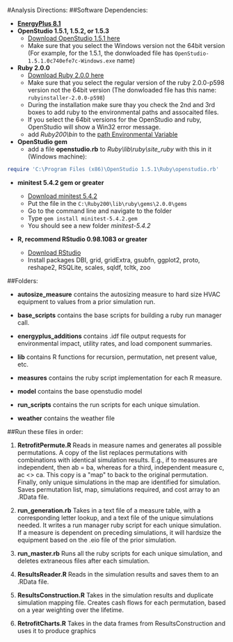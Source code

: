 #Analysis Directions: 
##Software Dependencies: 
* **[EnergyPlus 8.1](http://apps1.eere.energy.gov/buildings/energyplus/energyplus_about.cfm)**
* **OpenStudio 1.5.1, 1.5.2, or 1.5.3**
	* [Download OpenStudio 1.5.1 here](http://developer.nrel.gov/downloads/buildings/openstudio/builds/)
    * Make sure that you select the Windows version not the 64bit version (For example, for the 1.5.1, the donwloaded file has `OpenStudio-1.5.1.0c740efe7c-Windows.exe` name)    
* **Ruby 2.0.0**
    * [Download Ruby 2.0.0 here](https://www.ruby-lang.org/en/documentation/installation/)
    * Make sure that you select the regular version of the ruby 2.0.0-p598 version not the 64bit version (The donwloaded file has this name: `rubyinstaller-2.0.0-p598`)
    * During the installation make sure thay you check the 2nd and 3rd boxes to add ruby to the environmental paths and assocaited files. 
    * If you select the 64bit versions for the OpenStudio and ruby, OpenStudio will show a Win32 error message. 
    * add *Ruby200\bin* to the [path Environmental Variable](http://en.wikipedia.org/wiki/Environment_variable)
* **OpenStudio gem**	
    * add a file **openstudio.rb** to *Ruby\lib\ruby\site_ruby* with this in it (Windows machine):
```ruby
require 'C:\Program Files (x86)\OpenStudio 1.5.1\Ruby\openstudio.rb'
```
* **minitest 5.4.2 gem or greater**
    * [Download minitest 5.4.2](https://rubygems.org/gems/minitest/versions/5.4.2)
    * Put the file in the `C:\Ruby200\lib\ruby\gems\2.0.0\gems`
    * Go to the command line and navigate to the folder
    * Type `gem install minitest-5.4.2.gem`
    * You should see a new folder *minitest-5.4.2*

* **R, recommend RStudio 0.98.1083 or greater**
	* [Download RStudio](http://www.rstudio.com/products/RStudio/)
	* Install packages DBI, grid, gridExtra, gsubfn, ggplot2, proto, reshape2, RSQLite, scales, sqldf, tcltk, zoo

##Folders: 
* **autosize_measure**
 contains the autosizing measure to hard size HVAC equipment to values from a prior simulation run.

* **base_scripts**
 contains the base scripts for building a ruby run manager call.
 
* **energyplus_additions**
 contains .idf file output requests for environmental impact, utility rates, and load component summaries.
 
* **lib**
 contains R functions for recursion, permutation, net present value, etc.
 
* **measures**
 contains the ruby script implementation for each R measure. 
 
* **model**
 contains the base openstudio model
 
* **run_scripts**
 contains the run scripts for each unique simulation.

* **weather**
 contains the weather file

##Run these files in order:
1.  **RetrofitPermute.R**
 Reads in measure names and generates all possible permutations.
 A copy of the list replaces permutations with combinations with identical simulation results.  E.g., if to measures are independent, then ab = ba, whereas for a third, independent measure c, ac <> ca.  This copy is a "map" to back to the original permutation.  Finally, only unique simulations in the map are identified for simulation.  Saves permutation list, map, simulations required, and cost array to an .RData file.

2.  **run_generation.rb** 
 Takes in a text file of a measure table, with a corresponding letter lookup, and a text file of the unique simulations needed.  It writes a run manager ruby script for each unique simulation. If a measure is dependent on preceding simulations, it will hardsize the equipment based on the .eio file of the prior simulation.

3.  **run_master.rb** 
 Runs all the ruby scripts for each unique simulation, and deletes extraneous files after each simulation.

4.  **ResultsReader.R**
 Reads in the simulation results and saves them to an .RData file.
 
5.  **ResultsConstruction.R**
 Takes in the simulation results and duplicate simulation mapping file. 
 Creates cash flows for each permutation, based on a year weighting over the lifetime.

6.  **RetrofitCharts.R** 
 Takes in the data frames from ResultsConstruction and uses it to produce graphics